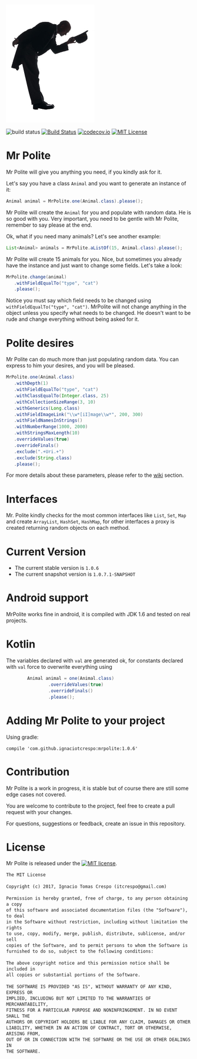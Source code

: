 ![Mr Polite Logo](https://raw.githubusercontent.com/ignaciotcrespo/MrPolite/master/designs/mrpolite.jpg)


![build status](https://img.shields.io/badge/build-info-yellow.svg) [![Build Status](https://travis-ci.org/ignaciotcrespo/MrPolite.svg?branch=master)](https://travis-ci.org/ignaciotcrespo/MrPolite) [![codecov.io](http://codecov.io/github/ignaciotcrespo/MrPolite/coverage.svg?branch=master)](http://codecov.io/github/ignaciotcrespo/MrPolite?branch=master) [![MIT License](http://img.shields.io/badge/license-MIT-green.svg) ](https://github.com/ignaciotcrespo/MrPolite/blob/master/LICENSE)

# Mr Polite
Mr Polite will give you anything you need, if you kindly ask for it.

Let's say you have a class `Animal` and you want to generate an instance of it:
```java
Animal animal = MrPolite.one(Animal.class).please();
```
Mr Polite will create the `Animal` for you and populate with random data. He is so good with you. Very important, you need to be gentle with Mr Polite, remember to say please at the end.
 
 Ok, what if you need many animals? Let's see another example:
 ```java
List<Animal> animals = MrPolite.aListOf(15, Animal.class).please();
```

Mr Polite will create 15 animals for you. Nice, but sometimes you already have the instance and just want to change some fields. Let's take a look:
```java
MrPolite.change(animal)
   .withFieldEqualTo("type", "cat")
   .please();
```

Notice you must say which field needs to be changed using `withFieldEqualTo("type", "cat")`. MrPolite will not change anything in the object unless you specify what needs to be changed. He doesn't want to be rude and change everything without being asked for it.

# Polite desires

Mr Polite can do much more than just populating random data. You can express to him your desires, and you will be pleased.
```java
MrPolite.one(Animal.class)
   .withDepth(1)
   .withFieldEqualTo("type", "cat")
   .withClassEqualTo(Integer.class, 25)
   .withCollectionSizeRange(3, 10)
   .withGenerics(Long.class)
   .withFieldImageLink("\\w*[iI]mage\\w*", 200, 300)
   .withFieldNamesInStrings()
   .withNumberRange(1000, 2000)
   .withStringsMaxLength(10)
   .overrideValues(true)
   .overrideFinals()
   .exclude(".+Uri.+")
   .exclude(String.class)
   .please();
```

For more details about these parameters, please refer to the [wiki](https://github.com/ignaciotcrespo/MrPolite/wiki) section.

# Interfaces
Mr. Polite kindly checks for the most common interfaces like `List`, `Set`, `Map` and create `ArrayList`, `HashSet`, `HashMap`,
for other interfaces a proxy is created returning random objects on each method.

# Current Version
* The current stable version is `1.0.6`
* The current snapshot version is `1.0.7.1-SNAPSHOT`

# Android support
MrPolite works fine in android, it is compiled with JDK 1.6 and tested on real projects.

# Kotlin
The variables declared with `val` are generated ok, for constants declared with `val` force to overwrite everything using
```java
        Animal animal = one(Animal.class)
                .overrideValues(true)
                .overrideFinals()
                .please();

```

# Adding Mr Polite to your project
Using gradle: 
```properties
compile 'com.github.ignaciotcrespo:mrpolite:1.0.6'
```

# Contribution
Mr Polite is a work in progress, it is stable but of course there are still some edge cases not covered.

You are welcome to contribute to the project, feel free to create a pull request with your changes.

For questions, suggestions or feedback, create an issue in this repository.

# License

Mr Polite is released under the [![MIT license](http://img.shields.io/badge/license-MIT-brightgreen.svg?style=flat)](http://opensource.org/licenses/MIT).

```
The MIT License

Copyright (c) 2017, Ignacio Tomas Crespo (itcrespo@gmail.com)

Permission is hereby granted, free of charge, to any person obtaining a copy
of this software and associated documentation files (the "Software"), to deal
in the Software without restriction, including without limitation the rights
to use, copy, modify, merge, publish, distribute, sublicense, and/or sell
copies of the Software, and to permit persons to whom the Software is
furnished to do so, subject to the following conditions:

The above copyright notice and this permission notice shall be included in
all copies or substantial portions of the Software.

THE SOFTWARE IS PROVIDED "AS IS", WITHOUT WARRANTY OF ANY KIND, EXPRESS OR
IMPLIED, INCLUDING BUT NOT LIMITED TO THE WARRANTIES OF MERCHANTABILITY,
FITNESS FOR A PARTICULAR PURPOSE AND NONINFRINGEMENT. IN NO EVENT SHALL THE
AUTHORS OR COPYRIGHT HOLDERS BE LIABLE FOR ANY CLAIM, DAMAGES OR OTHER
LIABILITY, WHETHER IN AN ACTION OF CONTRACT, TORT OR OTHERWISE, ARISING FROM,
OUT OF OR IN CONNECTION WITH THE SOFTWARE OR THE USE OR OTHER DEALINGS IN
THE SOFTWARE.
```
